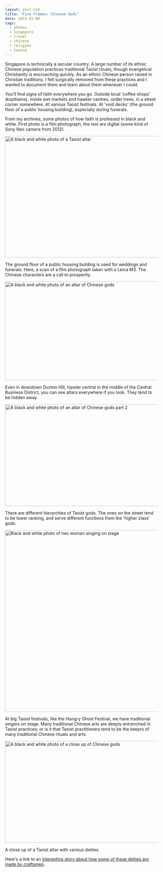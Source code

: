 ```yaml
---
layout: post.njk
title: "Five Frames: Chinese Gods"
date: 2023-01-06
tags: 
  - photos
  - singapore
  - travel
  - chinese
  - religion
  - taoism
---
```

Singapore is technically a secular country. A large number of its ethnic Chinese population practices traditional Taoist rituals, though evangelical Christianity is encroaching quickly. As an ethnic Chinese person raised in Christian traditions, I felt surgically removed from these practices and I wanted to document them and learn about them whenever I could.

You'll find signs of faith everywhere you go. Outside local 'coffee shops' (kopitiams), inside wet markets and hawker centres, under trees, in a street corner somewhere. At various Taoist festivals. At 'void decks' (the ground floor of a public housing building), especially during funerals.

From my archives, some photos of how faith is professed in black and white. First photo is a film photograph, the rest are digital (some kind of Sony Nex camera from 2012).

<img src="/img/0cf9778982.jpg" width="600" height="401" alt="A black and white photo of a Taoist altar" />

<p>The ground floor of a public housing building is used for weddings and funerals. Here, a scan of a film photograph taken with a Leica M3. The Chinese characters are a call to prosperity.</p>

<img src="/img/7e186b237a.jpg" width="600" height="326" alt="A black and white photo of an altar of Chinese gods" />

<p>Even in downtown Duxton Hill, hipster central in the middle of the Central Business District, you can see altars everywhere if you look. They tend to be hidden away.</p>

<img src="/img/f0d66bc434.jpg" width="600" height="336" alt="A black and white photo of an altar of Chinese gods part 2" />

<p>There are different hierarchies of Taoist gods. The ones on the street tend to be lower ranking, and serve different functions from the 'higher class' gods.</p>

<img src="/img/0adc462865.jpg" width="600" height="600" alt="Black and white photo of two women singing on stage" />

<p>At big Taoist festivals, like the Hungry Ghost Festival, we have traditional singers on stage. Many traditional Chinese arts are deeply entrenched in Taoist practices; or is it that Taoist practitioners tend to be the keeprs of many traditional Chinese rituals and arts.</p>

<img src="/img/38c10ddce9.jpg" width="600" height="336" alt="A black and white photo of a close up of Chinese gods" />

<p>A close up of a Taoist altar with various deities.</p>

Here's a link to an [interesting story about how some of these deities are made by craftsmen](https://www.tripzilla.com/say-tian-hng-buddha-shop/66027).
